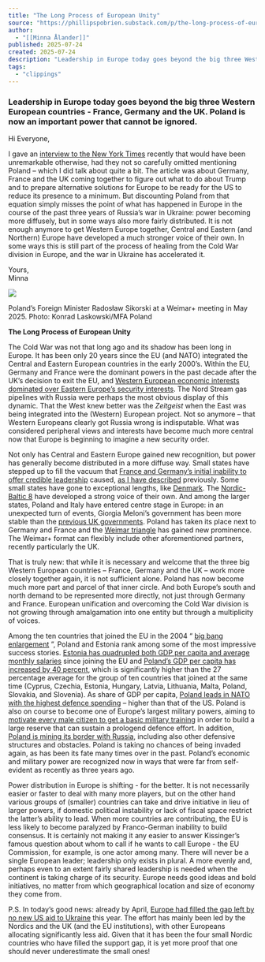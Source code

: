 ```yaml
---
title: "The Long Process of European Unity"
source: "https://phillipspobrien.substack.com/p/the-long-process-of-european-unity?publication_id=1176440&post_id=169078801&isFreemail=true&r=7br8e&triedRedirect=true"
author:
  - "[[Minna Ålander]]"
published: 2025-07-24
created: 2025-07-24
description: "Leadership in Europe today goes beyond the big three Western European countries - France, Germany and the UK. Poland is now an important power that cannot be ignored."
tags:
  - "clippings"
---
```

### Leadership in Europe today goes beyond the big three Western European countries - France, Germany and the UK. Poland is now an important power that cannot be ignored.

Hi Everyone,

I gave an [interview to the New York Times](https://www.nytimes.com/2025/07/18/world/europe/macron-starmer-merz-trump-eu.html) recently that would have been unremarkable otherwise, had they not so carefully omitted mentioning Poland – which I did talk about quite a bit. The article was about Germany, France and the UK coming together to figure out what to do about Trump and to prepare alternative solutions for Europe to be ready for the US to reduce its presence to a minimum. But discounting Poland from that equation simply misses the point of what has happened in Europe in the course of the past three years of Russia’s war in Ukraine: power becoming more diffusely, but in some ways also more fairly distributed. It is not enough anymore to get Western Europe together, Central and Eastern (and Northern) Europe have developed a much stronger voice of their own. In some ways this is still part of the process of healing from the Cold War division in Europe, and the war in Ukraine has accelerated it.

Yours,  
Minna

![](https://substackcdn.com/image/fetch/$s_!GoH2!)

Poland’s Foreign Minister Radosław Sikorski at a Weimar+ meeting in May 2025. Photo: Konrad Laskowski/MFA Poland

**The Long Process of European Unity**

The Cold War was not that long ago and its shadow has been long in Europe. It has been only 20 years since the EU (and NATO) integrated the Central and Eastern European countries in the early 2000’s. Within the EU, Germany and France were the dominant powers in the past decade after the UK’s decision to exit the EU, and [Western European economic interests dominated over Eastern Europe’s security interests](https://fiia.fi/wp-content/uploads/2024/10/hsf-report-2024.pdf). The Nord Stream gas pipelines with Russia were perhaps the most obvious display of this dynamic. That the West knew better was the *Zeitgeist* when the East was being integrated into the (Western) European project. Not so anymore – that Western Europeans clearly got Russia wrong is indisputable. What was considered peripheral views and interests have become much more central now that Europe is beginning to imagine a new security order.

Not only has Central and Eastern Europe gained new recognition, but power has generally become distributed in a more diffuse way. Small states have stepped up to fill the vacuum that [France and Germany’s initial inability to offer credible leadership](https://fiia.fi/en/publication/franco-german-leadership-in-european-security) caused, [as I have described](https://phillipspobrien.substack.com/p/what-germanys-merz-mayhem-tells-about) previously. Some small states have gone to exceptional lengths, like [Denmark](https://phillipspobrien.substack.com/p/small-state-power-be-like-denmark). The [Nordic-Baltic 8](https://icds.ee/en/a-region-in-the-making-the-nordic-baltic-alignment/) have developed a strong voice of their own. And among the larger states, Poland and Italy have entered centre stage in Europe: in an unexpected turn of events, Giorgia Meloni’s government has been more stable than the [previous UK governments](https://www.bbc.com/news/uk-63383616). Poland has taken its place next to Germany and France and the [Weimar triangle](https://www.diplomatie.gouv.fr/en/country-files/germany/the-weimar-triangle/) has gained new prominence. The Weimar+ format can flexibly include other aforementioned partners, recently particularly the UK.

That is truly new: that while it is necessary and welcome that the three big Western European countries – France, Germany and the UK – work more closely together again, it is not sufficient alone. Poland has now become much more part and parcel of that inner circle. And both Europe’s south and north demand to be represented more directly, not just through Germany and France. European unification and overcoming the Cold War division is not growing through amalgamation into one entity but through a multiplicity of voices.

Among the ten countries that joined the EU in the 2004 “ [big bang enlargement](https://www.euractiv.com/section/global-europe/news/eus-big-bang-enlargement-how-10-countries-transformed-the-eu/) ”, Poland and Estonia rank among some of the most impressive success stories. [Estonia has quadrupled both GDP per capita and average monthly salaries](https://blogs.lse.ac.uk/europpblog/2024/10/01/defying-stereotypes-twenty-years-of-estonias-eu-membership/) since joining the EU and [Poland’s GDP per capita has increased by 40 percent](https://pie.net.pl/en/thanks-to-eu-membership-polands-gdp-per-capita-is-40-higher/), which is significantly higher than the 27 percentage average for the group of ten countries that joined at the same time (Cyprus, Czechia, Estonia, Hungary, Latvia, Lithuania, Malta, Poland, Slovakia, and Slovenia). As share of GDP per capita, [Poland leads in NATO with the highest defence spending](https://www.nato.int/nato_static_fl2014/assets/pdf/2025/4/pdf/sgar24-en.pdf#page=58) – higher than that of the US. Poland is also on course to become one of Europe’s largest military powers, aiming to [motivate every male citizen to get a basic military training](https://www.politico.eu/article/poland-military-training-war-defense-russia-belarus/) in order to build a large reserve that can sustain a prologend defence effort. In addition[, Poland is mining its border with Russia](https://www.npr.org/2025/05/12/1250811327/poland-prepares-for-war), including also other defensive structures and obstacles. Poland is taking no chances of being invaded again, as has been its fate many times over in the past. Poland’s economic and military power are recognized now in ways that were far from self-evident as recently as three years ago.

Power distribution in Europe is shifting - for the better. It is not necessarily easier or faster to deal with many more players, but on the other hand various groups of (smaller) countries can take and drive initiative in lieu of larger powers, if domestic political instability or lack of fiscal space restrict the latter’s ability to lead. When more countries are contributing, the EU is less likely to become paralyzed by Franco-German inability to build consensus. It is certainly not making it any easier to answer Kissinger’s famous question about whom to call if he wants to call Europe - the EU Commission, for example, is one actor among many. There will never be a single European leader; leadership only exists in plural. A more evenly and, perhaps even to an extent fairly shared leadership is needed when the continent is taking charge of its security. Europe needs good ideas and bold initiatives, no matter from which geographical location and size of economy they come from.

P.S. In today’s good news: already by April, [Europe had filled the gap left by no new US aid to Ukraine](https://www.ifw-kiel.de/publications/news/ukraine-support-europe-largely-fills-the-us-aid-withdrawal-lead-byn-the-nordics-and-the-uk/) this year. The effort has mainly been led by the Nordics and the UK (and the EU institutions), with other Europeans allocating significantly less aid. Given that it has been the four small Nordic countries who have filled the support gap, it is yet more proof that one should never underestimate the small ones!